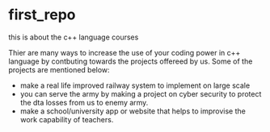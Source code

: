 # first_repo
this is about the c++ language courses


Thier are many ways to increase the use of your coding power in c++ language by contbuting towards the projects offereed by us.
Some of the projects are mentioned below: 
* make a real life improved railway system to implement on large scale
* you can serve the army by making a project on cyber security to protect the dta losses from us to enemy army.
* make a school/university app or website that helps to improvise the work capability of teachers.
